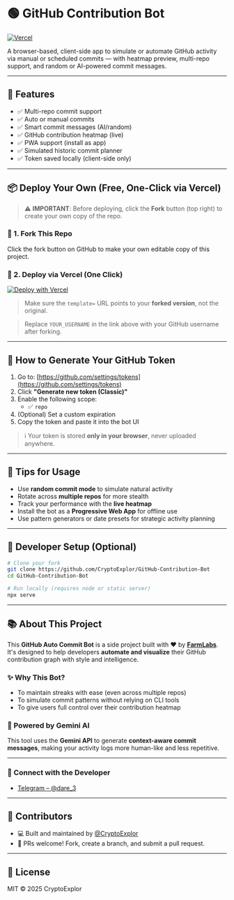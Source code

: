 # 🟢 GitHub Contribution Bot

[![Vercel](https://vercelbadge.vercel.app/api/CryptoExplor/GitHub-Contribution-Bot)](https://github.com/CryptoExplor/GitHub-Contribution-Bot)

A browser-based, client-side app to simulate or automate GitHub activity via manual or scheduled commits — with heatmap preview, multi-repo support, and random or AI-powered commit messages.

---

## 🚀 Features

- ✅ Multi-repo commit support  
- ✅ Auto or manual commits  
- ✅ Smart commit messages (AI/random)  
- ✅ GitHub contribution heatmap (live)  
- ✅ PWA support (install as app)  
- ✅ Simulated historic commit planner  
- ✅ Token saved locally (client-side only)

---

## 📦 Deploy Your Own (Free, One-Click via Vercel)

> ⚠️ **IMPORTANT**: Before deploying, click the **Fork** button (top right) to create your own copy of the repo.

### 🔹 1. Fork This Repo

Click the fork button on GitHub to make your own editable copy of this project.

### 🔹 2. Deploy via Vercel (One Click)

[![Deploy with Vercel](https://vercel.com/button)](https://vercel.com/import/project?template=https://github.com/CryptoExplor/GitHub-Contribution-Bot)

> Make sure the `template=` URL points to your **forked version**, not the original.

> Replace `YOUR_USERNAME` in the link above with your GitHub username after forking.

---

## 🔑 How to Generate Your GitHub Token

1. Go to: [https://github.com/settings/tokens](https://github.com/settings/tokens)  
2. Click **"Generate new token (Classic)"**  
3. Enable the following scope:  
   - ✅ `repo`  
4. (Optional) Set a custom expiration  
5. Copy the token and paste it into the bot UI

> ℹ️ Your token is stored **only in your browser**, never uploaded anywhere.

---

## 🧠 Tips for Usage

- Use **random commit mode** to simulate natural activity  
- Rotate across **multiple repos** for more stealth  
- Track your performance with the **live heatmap**  
- Install the bot as a **Progressive Web App** for offline use  
- Use pattern generators or date presets for strategic activity planning

---

## 🧰 Developer Setup (Optional)

```bash
# Clone your fork
git clone https://github.com/CryptoExplor/GitHub-Contribution-Bot
cd GitHub-Contribution-Bot

# Run locally (requires node or static server)
npx serve
````

---

## 📚 About This Project

This **GitHub Auto Commit Bot** is a side project built with ❤️ by [**FarmLabs**](https://github.com/CryptoExplor). It's designed to help developers **automate and visualize** their GitHub contribution graph with style and intelligence.

### ✨ Why This Bot?

* To maintain streaks with ease (even across multiple repos)
* To simulate commit patterns without relying on CLI tools
* To give users full control over their contribution heatmap

### 🧠 Powered by Gemini AI

This tool uses the **Gemini API** to generate **context-aware commit messages**, making your activity logs more human-like and less repetitive.

---

### 🔗 Connect with the Developer

* [Telegram – @dare_3](https://t.me/dare_3)

---

## 👥 Contributors

* 💻 Built and maintained by [@CryptoExplor](https://github.com/CryptoExplor)
* 🤝 PRs welcome! Fork, create a branch, and submit a pull request.

---

## 📄 License

MIT © 2025 CryptoExplor
